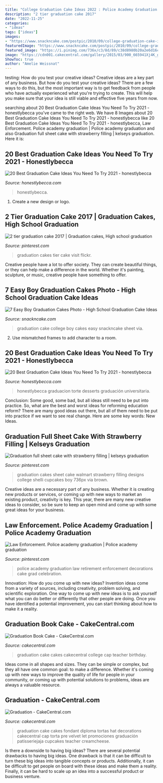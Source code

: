```yaml
---
title: "College Graduation Cake Ideas 2022 : Police Academy Graduation Law Retirement Enforcement Decorations Cake Grad Celebration"
description: "2 tier graduation cake 2017"
date: "2022-11-25"
categories:
- "ideas"
tags: ["ideas"]
images:
- "https://www.snackncake.com/postpic/2010/09/college-graduation-cake-ideas_759809.jpg"
featuredImage: "https://www.snackncake.com/postpic/2010/09/college-graduation-cake-ideas_759809.jpg"
featured_image: "https://i.pinimg.com/736x/c3/8d/89/c38d8980b20a2e6d16c89d31314c85ad.jpg"
image: "https://cdn001.cakecentral.com/gallery/2015/03/900_665941Xj4K_graduation-book-cake.jpg"
ShowToc: true
author: "Amelie Weissnat"
---
```



testing: How do you test your creative ideas?
Creative ideas are a key part of any business. But how do you test your creative ideas? There are a few ways to do this, but the most important way is to get feedback from people who have actually experienced what you're trying to create. This will help you make sure that your idea is still viable and effective five years from now.

	

		
searching about 20 Best Graduation Cake Ideas You Need To Try 2021 - honestlybecca you've came to the right web. We have 8 Images about 20 Best Graduation Cake Ideas You Need To Try 2021 - honestlybecca like 20 Best Graduation Cake Ideas You Need To Try 2021 - honestlybecca, Law Enforcement. Police academy graduation | Police academy graduation and also Graduation full sheet cake with strawberry filling | kelseys graduation. Here it is:
		
    
## 20 Best Graduation Cake Ideas You Need To Try 2021 - Honestlybecca

<img loading=lazy src="https://honestlybecca.com/wp-content/uploads/2021/04/A0A13D8E-71CE-432B-88BE-93E465BDC598-683x1024.jpg" onerror="this.onerror=null;this.src='https://tse1.mm.bing.net/th?id=OIP.vIou6W7lnGp86c16DlVCAgHaLG&amp;pid=15.1';" alt="20 Best Graduation Cake Ideas You Need To Try 2021 - honestlybecca">

_Source: honestlybecca.com_

>honestlybecca. 

	

1. Create a new design or logo.

    
## 2 Tier Graduation Cake 2017 | Graduation Cakes, High School Graduation

<img loading=lazy src="https://i.pinimg.com/736x/c3/8d/89/c38d8980b20a2e6d16c89d31314c85ad.jpg" onerror="this.onerror=null;this.src='https://tse2.mm.bing.net/th?id=OIP.bmHYEuKb0ldzDWlkVdcRiwHaJ4&amp;pid=15.1';" alt="2 tier graduation cake 2017 | Graduation cakes, High school graduation">

_Source: pinterest.com_

>graduation cakes tier cake visit flickr. 

	

Creative people have a lot to offer society. They can create beautiful things, or they can help make a difference in the world. Whether it's painting, sculpture, or music, creative people have something to offer.

    
## 7 Easy Boy Graduation Cakes Photo - High School Graduation Cake Ideas

<img loading=lazy src="https://www.snackncake.com/postpic/2010/09/college-graduation-cake-ideas_759809.jpg" onerror="this.onerror=null;this.src='https://tse2.mm.bing.net/th?id=OIP.TkR-yfbadJGYmw-dQJPXegHaLH&amp;pid=15.1';" alt="7 Easy Boy Graduation Cakes Photo - High School Graduation Cake Ideas">

_Source: snackncake.com_

>graduation cake college boy cakes easy snackncake sheet via. 

	

2. Use mismatched frames to add character to a room.

    
## 20 Best Graduation Cake Ideas You Need To Try 2021 - Honestlybecca

<img loading=lazy src="https://honestlybecca.com/wp-content/uploads/2021/04/28A35081-C47D-4051-9B99-172618F0AD08-683x1024.jpg" onerror="this.onerror=null;this.src='https://tse2.mm.bing.net/th?id=OIP.j0wvxr7GWDANwQZTf_zi1AHaLG&amp;pid=15.1';" alt="20 Best Graduation Cake Ideas You Need To Try 2021 - honestlybecca">

_Source: honestlybecca.com_

>honestlybecca graduacion torte desserts graduación universitaria. 

	

Conclusion: Some good, some bad, but all ideas still need to be put into practice.
So, what are the best and worst ideas for reforming education reform? There are many good ideas out there, but all of them need to be put into practice if we want to see real change. Here are some key words: New Ideas.

    
## Graduation Full Sheet Cake With Strawberry Filling | Kelseys Graduation

<img loading=lazy src="https://s-media-cache-ak0.pinimg.com/736x/67/71/e5/6771e531dfd350111253e45618bab129.jpg" onerror="this.onerror=null;this.src='https://tse3.mm.bing.net/th?id=OIP.W8HgLsyCFJ6aqycmED7mVAHaFj&amp;pid=15.1';" alt="Graduation full sheet cake with strawberry filling | kelseys graduation">

_Source: pinterest.com_

>graduation cakes sheet cake walmart strawberry filling designs college shelli cupcakes boy 736px via brown. 

	

Creative ideas are a necessary part of any business. Whether it is creating new products or services, or coming up with new ways to market an existing product, creativity is key. This year, there are many new creative ideas to consider, so be sure to keep an open mind and come up with some great ideas for your business.

    
## Law Enforcement. Police Academy Graduation | Police Academy Graduation

<img loading=lazy src="https://i.pinimg.com/736x/68/34/87/683487bca2a16491952ed7147705d19f--police-academy-party-police-party.jpg" onerror="this.onerror=null;this.src='https://tse3.mm.bing.net/th?id=OIP.kfBjPcuBIZAMx3H5TXHXEQHaNJ&amp;pid=15.1';" alt="Law Enforcement. Police academy graduation | Police academy graduation">

_Source: pinterest.com_

>police academy graduation law retirement enforcement decorations cake grad celebration. 

	

Innovation: How do you come up with new ideas?
Invention ideas come from a variety of sources, including creativity, problem solving, and scientific exploration. One way to come up with new ideas is to ask yourself what you can do better or differently that other people are doing. Once you have identified a potential improvement, you can start thinking about how to make it a reality.

    
## Graduation Book Cake - CakeCentral.com

<img loading=lazy src="https://cdn001.cakecentral.com/gallery/2015/03/900_665941Xj4K_graduation-book-cake.jpg" onerror="this.onerror=null;this.src='https://tse4.mm.bing.net/th?id=OIP.Z52LwnxbIQ8i4hcxoel3vwHaLD&amp;pid=15.1';" alt="Graduation Book Cake - CakeCentral.com">

_Source: cakecentral.com_

>graduation cake cakes cakecentral college cap teacher birthday. 

	

Ideas come in all shapes and sizes. They can be simple or complex, but they all have one common goal: to make a difference. Whether it's coming up with new ways to improve the quality of life for people in your community, or coming up with potential solutions to problems, ideas are always a valuable resource.

    
## Graduation - CakeCentral.com

<img loading=lazy src="https://cdn001.cakecentral.com/gallery/2015/03/900_721222EIca_graduation.jpg" onerror="this.onerror=null;this.src='https://tse3.mm.bing.net/th?id=OIP.RTMC8ENdEqZes2oqzd69RQHaJ4&amp;pid=15.1';" alt="Graduation - CakeCentral.com">

_Source: cakecentral.com_

>graduation cake cakes fondant diploma tortas hat decorations cakecentral cap torta pre velvet let promociones graduación patisseriejaja cupcakes teacher creamcheese. 

	

Is there a downside to having big ideas?
There are several potential drawbacks to having big ideas. One drawback is that it can be difficult to turn these big ideas into tangible concepts or products. Additionally, it can be difficult to get people on board with these ideas and make them a reality. Finally, it can be hard to scale up an idea into a successful product or business venture.

